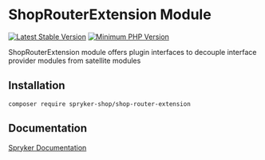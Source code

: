 # ShopRouterExtension Module
[![Latest Stable Version](https://poser.pugx.org/spryker-shop/shop-router-extension/v/stable.svg)](https://packagist.org/packages/spryker-shop/shop-router-extension)
[![Minimum PHP Version](https://img.shields.io/badge/php-%3E%3D%208.2-8892BF.svg)](https://php.net/)

ShopRouterExtension module offers plugin interfaces to decouple interface provider modules from satellite modules

## Installation

```
composer require spryker-shop/shop-router-extension
```

## Documentation

[Spryker Documentation](https://docs.spryker.com)
